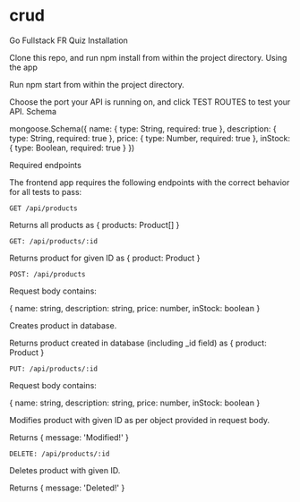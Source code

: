 # crud
Go Fullstack FR Quiz
Installation

Clone this repo, and run npm install from within the project directory.
Using the app

Run npm start from within the project directory.

Choose the port your API is running on, and click TEST ROUTES to test your API.
Schema

mongoose.Schema({
  name: { type: String, required: true },
  description: { type: String, required: true },
  price: { type: Number, required: true },
  inStock: { type: Boolean, required: true }
})

Required endpoints

The frontend app requires the following endpoints with the correct behavior for all tests to pass:

    GET /api/products

Returns all products as { products: Product[] }

    GET: /api/products/:id

Returns product for given ID as { product: Product }

    POST: /api/products

Request body contains:

{
  name: string,
  description: string,
  price: number,
  inStock: boolean
}

Creates product in database.

Returns product created in database (including _id field) as { product: Product }

    PUT: /api/products/:id

Request body contains:

{
  name: string,
  description: string,
  price: number,
  inStock: boolean
}

Modifies product with given ID as per object provided in request body.

Returns { message: 'Modified!' }

    DELETE: /api/products/:id

Deletes product with given ID.

Returns { message: 'Deleted!' }
